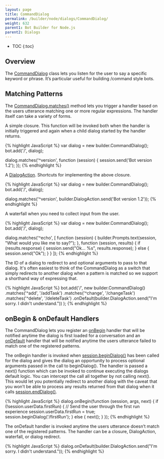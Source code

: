 ```yaml
---
layout: page
title: CommandDialog
permalink: /builder/node/dialogs/CommandDialog/
weight: 632
parent1: Bot Builder for Node.js
parent2: Dialogs
---
```


* TOC
{:toc}

## Overview
The [CommandDialog](/sdkreference/nodejs/classes/_botbuilder_d_.commanddialog.html) class lets you listen for the user to say a specific keyword or phrase. It’s particular useful for building /command style bots.

## Matching Patterns
The [CommandDialog.matches()](/sdkreference/nodejs/classes/_botbuilder_d_.commanddialog.html#matches) method lets you trigger a handler based on the users utterance matching one or more regular expressions. The handler itself can take a variety of forms.

A simple closure. This function will be invoked both when the handler is initially triggered and again when a child dialog started by the handler returns.

{% highlight JavaScript %}
var dialog = new builder.CommandDialog();
bot.add('/', dialog);

dialog.matches('^version', function (session) {
    session.send('Bot version 1.2');
});
{% endhighlight %}

A [DialogAction](/builder/node/dialogs/Prompts/#dialog-actions). Shortcuts for implementing the above closure.

{% highlight JavaScript %}
var dialog = new builder.CommandDialog();
bot.add('/', dialog);

dialog.matches('^version', builder.DialogAction.send('Bot version 1.2'));
{% endhighlight %}

A waterfall when you need to collect input from the user.

{% highlight JavaScript %}
var dialog = new builder.CommandDialog();
bot.add('/', dialog);

dialog.matches('^echo', [
    function (session) {
        builder.Prompts.text(session, "What would you like me to say?");
    },
    function (session, results) {
        if (results.response) {
            session.send("Ok... %s", results.response);
        } else {
            session.send("Ok");
        }
    }
]);
{% endhighlight %}

The ID of a dialog to redirect to and optional arguments to pass to that dialog. It's often easiest to think of the CommandDialog as a switch that simply redirects to another dialog when a pattern is matched so we support a shorthand way of expressing that.

{% highlight JavaScript %}
bot.add('/', new builder.CommandDialog()
    .matches('^add', '/addTask')
    .matches('^change', '/changeTask')
    .matches('^delete', '/deleteTask')
    .onDefault(builder.DialogAction.send("I'm sorry. I didn't understand."))
);
{% endhighlight %}

## onBegin & onDefault Handlers
The CommandDialog lets you register an [onBegin](/sdkreference/nodejs/classes/_botbuilder_d_.commanddialog.html#onbegin) handler that will be notified anytime the dialog is first loaded for a conversation and an [onDefault](/sdkreference/nodejs/classes/_botbuilder_d_.commanddialog.html#ondefault) handler that will be notified anytime the users utterance failed to match one of the registered patterns.

The onBegin handler is invoked when [session.beginDialog()](/sdkreference/nodejs/classes/_botbuilder_d_.session.html#begindialog) has been called for the dialog and gives the dialog an opportunity to process optional arguments passed in the call to beginDialog().  The handler is passed a next() function which can be invoked to continue executing the dialogs default logic. You can intercept the call all together by not calling next(). This would let you potentially redirect to another dialog with the caveat that you won’t be able to process any results returned from that dialog when it calls [session.endDialog()](/sdkreference/nodejs/classes/_botbuilder_d_.session.html#enddialog).

{% highlight JavaScript %}
dialog.onBegin(function (session, args, next) {
    if (!session.userData.firstRun) {
        // Send the user through the first run experience
        session.userData.firstRun = true;
        session.beginDialog('/firstRun');
    } else {
        next();
    }
});
{% endhighlight %}

The onDefault handler is invoked anytime the users utterance doesn’t match one of the registered patterns. The handler can be a closure, DialogAction, waterfall, or dialog redirect.

{% highlight JavaScript %}
dialog.onDefault(builder.DialogAction.send("I'm sorry. I didn't understand."));
{% endhighlight %}
